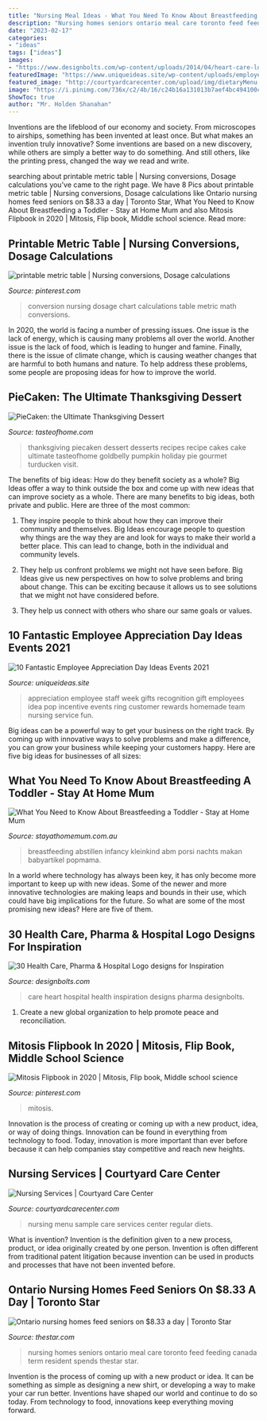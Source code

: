 ```yaml
---
title: "Nursing Meal Ideas - What You Need To Know About Breastfeeding A Toddler"
description: "Nursing homes seniors ontario meal care toronto feed feeding canada term resident spends thestar star"
date: "2023-02-17"
categories:
- "ideas"
tags: ["ideas"]
images:
- "https://www.designbolts.com/wp-content/uploads/2014/04/heart-care-logo.jpg"
featuredImage: "https://www.uniqueideas.site/wp-content/uploads/employee-appreciation-ring-pop-idea-my-own-creations-pinterest.jpg"
featured_image: "http://courtyardcarecenter.com/upload/img/dietaryMenu.png?1491484086549"
image: "https://i.pinimg.com/736x/c2/4b/16/c24b16a131013b7aef4bc494100cdd5c.jpg"
ShowToc: true
author: "Mr. Holden Shanahan"
---
```



Inventions are the lifeblood of our economy and society. From microscopes to airships, something has been invented at least once. But what makes an invention truly innovative? Some inventions are based on a new discovery, while others are simply a better way to do something. And still others, like the printing press, changed the way we read and write.

	

		
searching about printable metric table | Nursing conversions, Dosage calculations you've came to the right page. We have 8 Pics about printable metric table | Nursing conversions, Dosage calculations like Ontario nursing homes feed seniors on $8.33 a day | Toronto Star, What You Need to Know About Breastfeeding a Toddler - Stay at Home Mum and also Mitosis Flipbook in 2020 | Mitosis, Flip book, Middle school science. Read more:
		
    
## Printable Metric Table | Nursing Conversions, Dosage Calculations

<img loading=lazy src="https://i.pinimg.com/736x/e1/eb/f8/e1ebf850c333c2f27ee89774bc6ad274.jpg" onerror="this.onerror=null;this.src='https://tse1.mm.bing.net/th?id=OIP.EIkBcN20B6qmAoEA_bc3IgHaEr&amp;pid=15.1';" alt="printable metric table | Nursing conversions, Dosage calculations">

_Source: pinterest.com_

>conversion nursing dosage chart calculations table metric math conversions. 

	

In 2020, the world is facing a number of pressing issues. One issue is the lack of energy, which is causing many problems all over the world. Another issue is the lack of food, which is leading to hunger and famine. Finally, there is the issue of climate change, which is causing weather changes that are harmful to both humans and nature. To help address these problems, some people are proposing ideas for how to improve the world.

    
## PieCaken: The Ultimate Thanksgiving Dessert

<img loading=lazy src="https://www.tasteofhome.com/wp-content/uploads/2017/11/Screen-Shot-2017-11-17-at-4.59.15-PM-copy.jpg" onerror="this.onerror=null;this.src='https://tse2.mm.bing.net/th?id=OIP.fYIummNTxPTgq_KgmcJaMAHaHZ&amp;pid=15.1';" alt="PieCaken: the Ultimate Thanksgiving Dessert">

_Source: tasteofhome.com_

>thanksgiving piecaken dessert desserts recipes recipe cakes cake ultimate tasteofhome goldbelly pumpkin holiday pie gourmet turducken visit. 

	

The benefits of big ideas: How do they benefit society as a whole?
Big Ideas offer a way to think outside the box and come up with new ideas that can improve society as a whole. There are many benefits to big ideas, both private and public. Here are three of the most common: 
1) They inspire people to think about how they can improve their community and themselves. Big Ideas encourage people to question why things are the way they are and look for ways to make their world a better place. This can lead to change, both in the individual and community levels.

2) They help us confront problems we might not have seen before. Big Ideas give us new perspectives on how to solve problems and bring about change. This can be exciting because it allows us to see solutions that we might not have considered before.

3) They help us connect with others who share our same goals or values.

    
## 10 Fantastic Employee Appreciation Day Ideas Events 2021

<img loading=lazy src="https://www.uniqueideas.site/wp-content/uploads/employee-appreciation-ring-pop-idea-my-own-creations-pinterest.jpg" onerror="this.onerror=null;this.src='https://tse2.mm.bing.net/th?id=OIP.rfZXjAcuyXr5nKMioMQkCQHaFj&amp;pid=15.1';" alt="10 Fantastic Employee Appreciation Day Ideas Events 2021">

_Source: uniqueideas.site_

>appreciation employee staff week gifts recognition gift employees idea pop incentive events ring customer rewards homemade team nursing service fun. 

	

Big ideas can be a powerful way to get your business on the right track. By coming up with innovative ways to solve problems and make a difference, you can grow your business while keeping your customers happy. Here are five big ideas for businesses of all sizes: 

    
## What You Need To Know About Breastfeeding A Toddler - Stay At Home Mum

<img loading=lazy src="https://www.stayathomemum.com.au/wp-content/uploads/2013/11/Breastfeeding-a-toddler.jpg" onerror="this.onerror=null;this.src='https://tse1.mm.bing.net/th?id=OIP.48GFcR3620oXOzUXyEBbWgHaE8&amp;pid=15.1';" alt="What You Need to Know About Breastfeeding a Toddler - Stay at Home Mum">

_Source: stayathomemum.com.au_

>breastfeeding abstillen infancy kleinkind abm porsi nachts makan babyartikel popmama. 

	

In a world where technology has always been key, it has only become more important to keep up with new ideas. Some of the newer and more innovative technologies are making leaps and bounds in their use, which could have big implications for the future. So what are some of the most promising new ideas? Here are five of them.

    
## 30 Health Care, Pharma &amp; Hospital Logo Designs For Inspiration

<img loading=lazy src="https://www.designbolts.com/wp-content/uploads/2014/04/heart-care-logo.jpg" onerror="this.onerror=null;this.src='https://tse4.mm.bing.net/th?id=OIP.4ybGgnBez1hWo2D9pMsJUQHaFj&amp;pid=15.1';" alt="30 Health Care, Pharma &amp; Hospital Logo designs for Inspiration">

_Source: designbolts.com_

>care heart hospital health inspiration designs pharma designbolts. 

	

1. Create a new global organization to help promote peace and reconciliation.

    
## Mitosis Flipbook In 2020 | Mitosis, Flip Book, Middle School Science

<img loading=lazy src="https://i.pinimg.com/736x/c2/4b/16/c24b16a131013b7aef4bc494100cdd5c.jpg" onerror="this.onerror=null;this.src='https://tse3.mm.bing.net/th?id=OIP.WY22ZtAY28yvNMENuGWsFAHaHa&amp;pid=15.1';" alt="Mitosis Flipbook in 2020 | Mitosis, Flip book, Middle school science">

_Source: pinterest.com_

>mitosis. 

	

Innovation is the process of creating or coming up with a new product, idea, or way of doing things. Innovation can be found in everything from technology to food. Today, innovation is more important than ever before because it can help companies stay competitive and reach new heights.

    
## Nursing Services | Courtyard Care Center

<img loading=lazy src="http://courtyardcarecenter.com/upload/img/dietaryMenu.png?1491484086549" onerror="this.onerror=null;this.src='https://tse2.mm.bing.net/th?id=OIP.8qyhaS2t96VxGc_JqVr33QHaDP&amp;pid=15.1';" alt="Nursing Services | Courtyard Care Center">

_Source: courtyardcarecenter.com_

>nursing menu sample care services center regular diets. 

	

What is invention?
Invention is the definition given to a new process, product, or idea originally created by one person. Invention is often different from traditional patent litigation because invention can be used in products and processes that have not been invented before.

    
## Ontario Nursing Homes Feed Seniors On $8.33 A Day | Toronto Star

<img loading=lazy src="https://www.thestar.com/content/dam/thestar/news/canada/2017/03/10/ontario-nursing-homes-feed-seniors-on-833-a-day/nursing-home-meal.jpg" onerror="this.onerror=null;this.src='https://tse1.mm.bing.net/th?id=OIP.oM5ToRBQIZN50F1G6-MPkQHaEK&amp;pid=15.1';" alt="Ontario nursing homes feed seniors on $8.33 a day | Toronto Star">

_Source: thestar.com_

>nursing homes seniors ontario meal care toronto feed feeding canada term resident spends thestar star. 

	

Invention is the process of coming up with a new product or idea. It can be something as simple as designing a new shirt, or developing a way to make your car run better. Inventions have shaped our world and continue to do so today. From technology to food, innovations keep everything moving forward.

